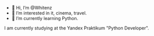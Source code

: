 - 👋 Hi, I’m @Whitenz
- 👀 I’m interested in it, cinema, travel.
- 🌱 I’m currently learning Python.

I am currently studying at the Yandex Praktikum "Python Developer".


<!---
Whitenz/Whitenz is a ✨ special ✨ repository because its `README.md` (this file) appears on your GitHub profile.
You can click the Preview link to take a look at your changes.
--->
